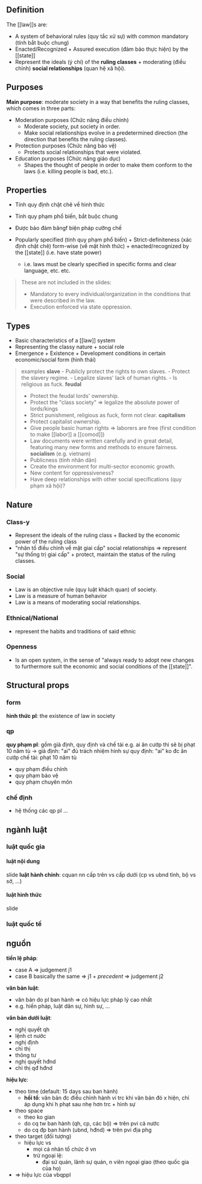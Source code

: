 ## Definition
The [[law]]s are:
- A system of behavioral rules (quy tắc xử sự) with common mandatory (tính bắt buộc chung)
- Enacted/Recognized + Assured execution (đảm bảo thực hiện) by the [[state]]
- Represent the ideals (ý chí) of the **ruling classes** + moderating (điều chỉnh) **social relationships** (quan hệ xã hội).

## Purposes
**Main purpose**: moderate society in a way that benefits the ruling classes, which comes in three parts:
- Moderation purposes (Chức năng điều chỉnh)
	- Moderate society, put society in order.
	- Make social relationships evolve in a predetermined direction (the direction that benefits the ruling classes).
- Protection purposes (Chức năng bảo vệ)
	- Protects social relationships that were violated.
- Education purposes (Chức năng giáo dục)
	- Shapes the thought of people in order to make them conform to the laws (i.e. killing people is bad, etc.).

## Properties
- Tính quy định chặt chẽ về hình thức
- Tính quy phạm phổ biến, bắt buộc chung
- Được bảo đảm băngf biện pháp cưỡng chế


- Popularly specified (tính quy phạm phổ biến) + Strict-definiteness (xác định chặt chẽ) form-wise (về mặt hình thức) + enacted/recognized by the [[state]] (i.e. have state power)
	- i.e. laws must be clearly specified in specific forms and clear language, etc. etc.
> These are not included in the slides:
> - Mandatory to every individual/organization in the conditions that were described in the law.
> - Execution enforced via state oppression.

## Types
- Basic characteristics of a [[law]] system
- Representing the classy nature + social role
- Emergence + Existence + Development conditions in certain economic/social form (hình thái)

> examples
> **slave**
	- Publicly protect the rights to own slaves.
	- Protect the slavery regime.
	- Legalize slaves' lack of human rights.
	- Is religious as fuck.
> **feudal**
> - Protect the feudal lords' ownership.
> - Protect the "class society" => legalize the absolute power of lords/kings
> - Strict punishment, religious as fuck, form not clear.
> **capitalism**
> - Protect capitalist ownership.
> - Give people basic human rights => laborers are free (first condition to make [[labor]] a [[comod]])
> - Law documents were written carefully and in great detail, featuring many new forms and methods to ensure fairness.
> **socialism** (e.g. vietnam)
> - Publicness (tính nhân dân)
> - Create the environment for multi-sector economic growth.
> - New content for oppressiveness?
> - Have deep relationships with other social specifications (quy phạm xã hội)?

## Nature
### Class-y
- Represent the ideals of the ruling class + Backed by the economic power of the ruling class
- "nhân tố điều chỉnh về mặt giai cấp" social relationships => represent "sự thống trị giai cấp" + protect, maintain the status of the ruling classes.

### Social
- Law is an objective rule (quy luật khách quan) of society.
- Law is a measure of human behavior
- Law is a means of moderating social relationships.

### Ethnical/National
- represent the habits and traditions of said ethnic

### Openness
- Is an open system, in the sense of "always ready to adopt new changes to furthermore suit the economic and social conditions of the [[state]]".


## Structural props
### form
**hình thức pl**: the existence of law in society

### qp
**quy phạm pl**: gồm giả định, quy định và chế tài
e.g. ai ăn cướp thì sẽ bị phạt 10 năm tù
-> giả định: "ai" đủ trách nhiệm hình sự
	quy định: "ai" ko đc ăn cướp
	chế tài: phạt 10 năm tù
- quy phạm điều chỉnh
- quy phạm bảo vệ
- quy phạm chuyên môn

### chế định
- hệ thống các qp pl ...

## ngành luật
### luật quốc gia
#### luật nội dung
slide
**luật hành chính**: cquan nn cấp trên vs cấp dưới (cp vs ubnd tỉnh, bộ vs sở, ...)

#### luật hình thức
slide

### luật quốc tế

## nguồn
**tiền lệ pháp**: 
- case A => judgement j1
- case B basically the same => j1 + *precedent* => judgement j2

**văn bản luật**:
- văn bản do pl ban hành => có hiệu lực pháp lý cao nhất
- e.g. hiến pháp, luật dân sự, hình sự, ...

**văn bản dưới luật**:
- nghị quyết qh
- lệnh ct nước
- nghị định
- chỉ thị
- thông tư
- nghị quyết hđnd
- chỉ thị qđ hđnd

**hiệu lực**:
- theo time (default: 15 days sau ban hành)
	- **hồi tố**: văn bản đc điều chỉnh hành vi trc khi văn bản đó x hiện, chỉ áp dụng khi h phạt sau nhẹ hơn trc + hình sự
- theo space
	- theo ko gian
	- do cq tw ban hành (qh, cp, các bộ) => trên pvi cả nước
	- do cq đp ban hành (ubnd, hđnd) => trên pvi địa phg
- theo target (đối tượng)
	- hiệu lực vs
		- mọi cá nhân tổ chức ở vn
		- trừ ngoại lệ:
			- đại sứ quán, lãnh sự quán, n viên ngoại giao (theo quốc gia của họ)
- => hiệu lực của vbqppl